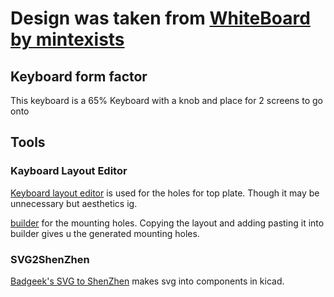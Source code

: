 # Design was taken from [WhiteBoard by mintexists](https://github.com/mintexists/WhiteBoard/tree/main)

## Keyboard form factor

This keyboard is a 65% Keyboard with a knob and place for 2 screens to go onto 


## Tools

### Kayboard Layout Editor 

[Keyboard layout editor](https://www.keyboard-layout-editor.com/##@@=~%0A%60&=!%0A1&=%2F@%0A2&=%23%0A3&=$%0A4&=%25%0A5&=%5E%0A6&=%2F&%0A7&=*%0A8&=(%0A9&=)%0A0&=%2F_%0A-&=+%0A%2F=&_w:2%3B&=Backspace&_x:0.25%3B&=Insert&=Page%20Up%3B&@_w:1.5%3B&=Tab&=Q&=W&=E&=R&=T&=Y&=U&=I&=O&=P&=%7B%0A%5B&=%7D%0A%5D&_w:1.5%3B&=%7C%0A%5C&_x:0.25%3B&=Delete&=Page%20Down%3B&@_w:1.75%3B&=Caps%20Lock&=A&=S&=D&=F&=G&=H&=J&=K&=L&=%2F:%0A%2F%3B&=%22%0A'&_w:2.25%3B&=Enter%3B&@_w:2.25%3B&=Shift&=Z&=X&=C&=V&=B&=N&=M&=%3C%0A,&=%3E%0A.&=%3F%0A%2F%2F&_w:2.75%3B&=Shift&_x:0.25%3B&=%E2%86%91%3B&@_w:1.25%3B&=Ctrl&_w:1.25%3B&=Win&_w:1.25%3B&=Alt&_a:7&w:6.25%3B&=&_a:4&w:1.25%3B&=Alt&_w:1.25%3B&=Ctrl&_w:1.25%3B&=Menu&_x:0.5%3B&=%E2%86%90&=%E2%86%93&=%E2%86%92) is used for the holes for top plate. Though it may be unnecessary but aesthetics ig.

[builder](http://builder.swillkb.com/) for the mounting holes. Copying the layout and adding pasting it into builder gives u the generated mounting holes.

### SVG2ShenZhen

[Badgeek's SVG to ShenZhen](https://github.com/badgeek/svg2shenzhen) makes svg into components in kicad.
